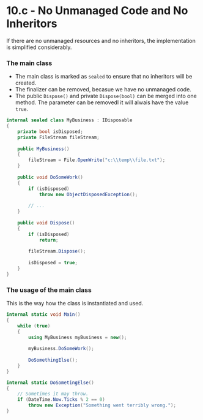 # 10.c - No Unmanaged Code and No Inheritors

If there are no unmanaged resources and no inheritors, the implementation is simplified considerably.

### The main class

- The main class is marked as `sealed` to ensure that no inheritors will be created.
- The finalizer can be removed, becasue we have no unmanaged code.
- The public `Dispose()` and private `Dispose(bool)` can be merged into one method. The parameter can be removedl it will alwais have the value `true`.

```csharp
internal sealed class MyBusiness : IDisposable
{
    private bool isDisposed;
    private FileStream fileStream;
    
    public MyBusiness()
    {
        fileStream = File.OpenWrite("c:\\temp\\file.txt");
    }
    
    public void DoSomeWork()
    {
        if (isDisposed)
            throw new ObjectDisposedException();
        
        // ...
    }
    
    public void Dispose()
    {
        if (isDisposed)
            return;
        
        fileStream.Dispose();
        
        isDisposed = true;
    }
}
```

### The usage of the main class

This is the way how the class is instantiated and used.

```csharp
internal static void Main()
{
    while (true)
    {
        using MyBusiness myBusiness = new();
        
        myBusiness.DoSomeWork();
        
        DoSomethingElse();
    }
}

internal static DoSometingElse()
{
    // Sometimes it may throw.    
    if (DateTime.Now.Ticks % 2 == 0)
        throw new Exception("Something went terribly wrong.");
}
```

